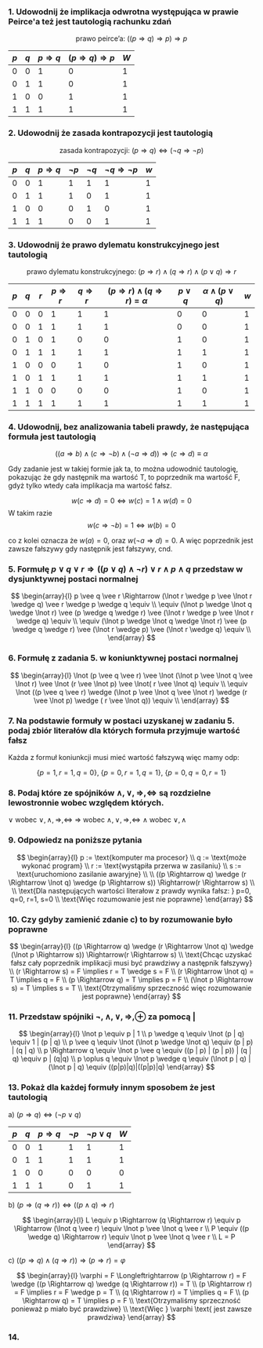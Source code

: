 ### 1. Udowodnij że implikacja odwrotna występująca w prawie Peirce'a też jest tautologią rachunku zdań
$$
\text{prawo peirce'a: } ((p \Rightarrow q) \Rightarrow p) \Rightarrow p
$$

| $p$ | $q$ | $p \Rightarrow q$ | $(p \Rightarrow q) \Rightarrow p$ | $W$ |
| --- | --- | ----------------- | --------------------------------- | --- |
| 0   | 0   | 1                 | 0                                 | 1   |
| 0   | 1   | 1                 | 0                                 | 1   |
| 1   | 0   | 0                 | 1                                 | 1   |
| 1   | 1   | 1                 | 1                                 | 1   |

### 2. Udowodnij że zasada kontrapozycji jest tautologią
$$
\text{zasada kontrapozycji: } (p \Rightarrow q) \Leftrightarrow (\lnot q \Rightarrow \lnot p)
$$

| $p$ | $q$ | $p \Rightarrow q$ | $\lnot p$ | $\lnot q$ | $\lnot q \Rightarrow \lnot p$ | $w$ |
| --- | --- | ----------------- | --------- | --------- | ----------------------------- | --- |
| 0   | 0   | 1                 | 1         | 1         | 1                             | 1   |
| 0   | 1   | 1                 | 1         | 0         | 1                             | 1   |
| 1   | 0   | 0                 | 0         | 1         | 0                             | 1   |
| 1   | 1   | 1                 | 0         | 0         | 1                             | 1   |

### 3. Udowodnij że prawo dylematu konstrukcyjnego jest tautologią
$$
\text{prawo dylematu konstrukcyjnego: } (p \Rightarrow r) \wedge (q \Rightarrow r) \wedge (p \vee q) \Rightarrow r
$$

| $p$ | $q$ | $r$ | $p \Rightarrow r$ | $q \Rightarrow r$ | $(p \Rightarrow r) \wedge (q \Rightarrow r) = \alpha$ | $p \vee q$ | $\alpha \wedge (p \vee q)$ | $w$ |
| --- | --- | --- | ----------------- | ----------------- | ----------------------------------------------------- | ---------- | -------------------------- | --- |
| 0   | 0   | 0   | 1                 | 1                 | 1                                                     | 0          | 0                          | 1   |
| 0   | 0   | 1   | 1                 | 1                 | 1                                                     | 0          | 0                          | 1   |
| 0   | 1   | 0   | 1                 | 0                 | 0                                                     | 1          | 0                          | 1   |
| 0   | 1   | 1   | 1                 | 1                 | 1                                                     | 1          | 1                          | 1   |
| 1   | 0   | 0   | 0                 | 1                 | 0                                                     | 1          | 0                          | 1   |
| 1   | 0   | 1   | 1                 | 1                 | 1                                                     | 1          | 1                          | 1   |
| 1   | 1   | 0   | 0                 | 0                 | 0                                                     | 1          | 0                          | 1   |
| 1   | 1   | 1   | 1                 | 1                 | 1                                                     | 1          | 1                          | 1   |

### 4. Udowodnij, bez analizowania tabeli prawdy, że następująca formuła jest tautologią
$$
((a \Rightarrow b) \wedge (c \Rightarrow \lnot b) \wedge (\lnot a \Rightarrow d)) \Rightarrow (c \Rightarrow d) \equiv \alpha
$$


Gdy zadanie jest w takiej formie jak ta, to można udowodnić tautologię, pokazując że gdy następnik ma wartość T, to poprzednik ma wartość F, gdyż tylko wtedy cała implikacja ma wartość fałsz. 

$$
w(c \Rightarrow d) = 0 \Leftrightarrow w(c) = 1 \wedge w(d) = 0
$$
W takim razie 
$$
w(c \Rightarrow \lnot b) = 1 \Leftrightarrow w(b) = 0
$$

co z kolei oznacza że $w(a) = 0$, oraz $w(\lnot a \Rightarrow d) = 0$. A więc poprzednik jest zawsze fałszywy gdy następnik jest fałszywy, cnd.

### 5. Formułę $p \vee q \vee r \Rightarrow ((p \vee q) \wedge \lnot r) \vee r \wedge p \wedge q$ przedstaw w dysjunktywnej postaci normalnej

$$
\begin{array}{l}
p \vee q \vee r \Rightarrow (\lnot r \wedge p \vee \lnot r \wedge q) \vee r \wedge p \wedge q \equiv \\
\equiv (\lnot p \wedge \lnot q \wedge \lnot r) \vee (p \wedge q \wedge r) \vee (\lnot r \wedge p \vee \lnot r \wedge q) \equiv \\
\equiv (\lnot p \wedge \lnot q \wedge \lnot r) \vee (p \wedge q \wedge r) \vee (\lnot r \wedge p) \vee (\lnot r \wedge q) \equiv \\
\end{array}
$$

### 6. Formułę z zadania 5. w koniunktywnej postaci normalnej

$$
\begin{array}{l}
\lnot (p \vee q \vee r) \vee \lnot (\lnot p \vee \lnot q \vee \lnot r) \vee \lnot (r \vee \lnot p) \vee \lnot( r \vee \lnot q) \equiv \\
\equiv \lnot ((p \vee q \vee r) \wedge (\lnot p \vee \lnot q \vee \lnot r) \wedge (r \vee \lnot p) \wedge ( r \vee \lnot q)) \equiv \\
\end{array}
$$

### 7. Na podstawie formuły w postaci uzyskanej w zadaniu 5. podaj zbiór literałów dla których formuła przyjmuje wartość fałsz

Każda z formuł koniunkcji musi mieć wartość fałszywą więc mamy odp:

$$
\left\{ p=1, r=1,q=0 \right\}  , \ \left\{ p=0, r=1, q=1 \right\}, \ \left\{ p=0,q=0,r=1 \right\} 
$$

### 8. Podaj które ze spójników $\wedge, \vee, \Rightarrow, \Leftrightarrow$ są rozdzielne lewostronnie wobec względem których.

$\vee$ wobec $\vee,\wedge, \Rightarrow, \Leftrightarrow$
$\Rightarrow$ wobec $\wedge, \vee,\Rightarrow, \Leftrightarrow$
$\wedge$ wobec $\vee, \wedge$ 

### 9. Odpowiedz na poniższe pytania

$$
\begin{array}{l}
p := \text{komputer ma procesor} \\
q := \text{może wykonać program} \\
r := \text{wystąpiła przerwa w zasilaniu} \\
s := \text{uruchomiono zasilanie awaryjne} \\
 \\
((p \Rightarrow q) \wedge (r \Rightarrow \lnot q) \wedge (p \Rightarrow s)) \Rightarrow(r \Rightarrow s) \\
 \\
\text{Dla następujących wartości literałow z prawdy wynika fałsz: } p=0, q=0, r=1, s=0 \\
\text{Więc rozumowanie jest nie poprawne}
\end{array}
$$

### 10.  Czy gdyby zamienić zdanie c) to by rozumowanie było poprawne

$$
\begin{array}{l}
((p \Rightarrow q) \wedge (r \Rightarrow \lnot q) \wedge (\lnot p \Rightarrow s)) \Rightarrow(r \Rightarrow s)   \\
\text{Chcąc uzyskać fałsz cały poprzednik implikacji musi być prawdziwy a następnik fałszywy} \\
(r \Rightarrow s) = F \implies r = T \wedge s = F \\
(r \Rightarrow \lnot q) = T \implies q = F \\
(p \Rightarrow q) = T \implies p = F  \\
(\lnot p \Rightarrow s) = T \implies s = T  \\
\text{Otrzymaliśmy sprzeczność więc rozumowanie jest poprawne}
\end{array}
$$

### 11. Przedstaw spójniki $\lnot, \wedge, \vee, \Rightarrow, \oplus$ za pomocą $|$

$$
\begin{array}{l}
\lnot p \equiv p | 1  \\
p \wedge q \equiv \lnot (p | q) \equiv 1 | (p | q) \\
p \vee q \equiv \lnot (\lnot p \wedge \lnot q) \equiv (p | p) | (q | q) \\
p \Rightarrow q \equiv \lnot p \vee q \equiv ((p | p) | (p | p)) | (q | q) \equiv p | (q|q) \\
p \oplus q \equiv \lnot p \wedge q \equiv (\lnot p | q) | (\lnot p | q) \equiv ((p|p)|q)|((p|p)|q)
\end{array}
$$

### 13. Pokaż dla każdej formuły innym sposobem że jest tautologią

a) $(p \Rightarrow q) \Leftrightarrow (\lnot p \vee q)$


| $p$ | $q$ | $p \Rightarrow q$ | $\lnot p$ | $\lnot p \vee q$ | $W$ |
| --- | --- | ----------------- | --------- | ---------------- | --- |
| 0   | 0   | 1                 | 1         | 1                | 1   |
| 0   | 1   | 1                 | 1         | 1                | 1   |
| 1   | 0   | 0                 | 0         | 0                | 0   |
| 1   | 1   | 1                 | 0         | 1                | 1   |

b) $(p \Rightarrow (q \Rightarrow r)) \Leftrightarrow ((p \wedge q) \Rightarrow r)$

$$
\begin{array}{l}
L \equiv p \Rightarrow (q \Rightarrow r) \equiv p \Rightarrow (\lnot q \vee r) \equiv \lnot p \vee \lnot q \vee r \\
P \equiv ((p \wedge q) \Rightarrow r) \equiv \lnot p \vee \lnot q \vee r \\
L = P
\end{array}
$$

c) $((p \Rightarrow q) \wedge (q \Rightarrow r)) \Rightarrow (p \Rightarrow r) = \varphi$ 

$$
\begin{array}{l}
\varphi = F  \Longleftrightarrow (p \Rightarrow r) = F \wedge ((p \Rightarrow q) \wedge (q \Rightarrow r)) = T \\
(p \Rightarrow r) = F \implies r = F \wedge p = T \\
(q \Rightarrow r) = T \implies q = F \\
(p \Rightarrow q) = T \implies p = F \\
\text{Otrzymaliśmy sprzeczność ponieważ p miało być prawdziwe} \\
\text{Więc } \varphi \text{ jest zawsze prawdziwa}
\end{array}
$$

### 14.